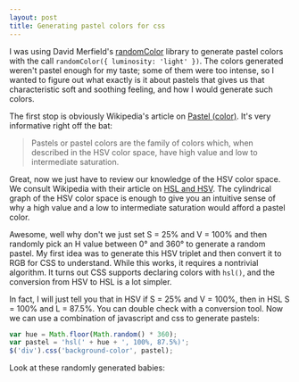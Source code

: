 ```yaml
---
layout: post
title: Generating pastel colors for css
---
```

I was using David Merfield's [randomColor](https://github.com/davidmerfield/randomColor) library to generate pastel colors with the call `randomColor({ luminosity: 'light' })`. The colors generated weren't pastel enough for my taste; some of them were too intense, so I wanted to figure out what exactly is it about pastels that gives us that characteristic soft and soothing feeling, and how I would generate such colors.

The first stop is obviously Wikipedia's article on [Pastel (color)](http://en.wikipedia.org/wiki/Pastel_(color)). It's very informative right off the bat:

> Pastels or pastel colors are the family of colors which, when described in the HSV color space, have high value and low to intermediate saturation.

Great, now we just have to review our knowledge of the HSV color space. We consult Wikipedia with their article on [HSL and HSV](http://en.wikipedia.org/wiki/HSL_and_HSV). The cylindrical graph of the HSV color space is enough to give you an intuitive sense of why a high value and a low to intermediate saturation would afford a pastel color.

Awesome, well why don't we just set S = 25% and V = 100% and then randomly pick an H value between 0° and 360° to generate a random pastel. My first idea was to generate this HSV triplet and then convert it to RGB for CSS to understand. While this works, it requires a nontrivial algorithm. It turns out CSS supports declaring colors with `hsl()`, and the conversion from HSV to HSL is a lot simpler.

In fact, I will just tell you that in HSV if S = 25% and V = 100%, then in HSL S = 100% and L = 87.5%. You can double check with a conversion tool. Now we can use a combination of javascript and css to generate pastels:

```javascript
var hue = Math.floor(Math.random() * 360);
var pastel = 'hsl(' + hue + ', 100%, 87.5%)';
$('div').css('background-color', pastel);
```

Look at these randomly generated babies:

<div id="pastels" style="display: flex; justify-content: space-between;">
  <script>
    var hue, pastel, i;
    var pastels = document.getElementById('pastels');

    for (i = 1; i <= 6; i++) {
      hue = Math.floor(Math.random() * 360);
      pastel = 'hsl(' + hue + ', 100%, 87.5%)';
      (function(pastel) {
        var div = document.createElement('div');
        div.style.backgroundColor = pastel;
        div.style.height = '100px';
        div.style.width = 'calc(100% / 6 - 5px)';
        div.style.display = 'inline-block';
        pastels.appendChild(div);
      })(pastel);
    }
  </script>
</div>

